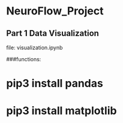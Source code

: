 # NeuroFlow_Project

## Part 1 Data Visualization

file: visualization.ipynb

###functions:



# pip3 install pandas
# pip3 install matplotlib
